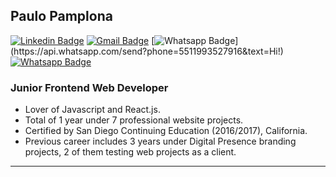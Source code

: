## Paulo Pamplona

[![Linkedin Badge](https://img.shields.io/badge/-LinkedIn-blue?style=flat-square&logo=Linkedin&logoColor=white&link=https://www.linkedin.com/in/paulopamplona/)](https://www.linkedin.com/in/paulopamplona/)
[![Gmail Badge](https://img.shields.io/badge/-pamplonapaulo@gmail.com-c14438?style=flat-square&logo=Gmail&logoColor=white&link=mailto:pamplonapaulo@gmail.com)](mailto:pamplonapaulo@gmail.com)
[![Whatsapp Badge](https://img.shields.io/badge/-Whatsapp-4CA143?style=flat-square&labelColor=4CA143&logo=whatsapp&logoColor=white&link=https://api.whatsapp.com/send?phone=5519996643581&text=Hi!)](https://api.whatsapp.com/send?phone=5511993527916&text=Hi!)
[![Whatsapp Badge](https://img.shields.io/badge/-Curriculum-2E4053?style=flat-square&labelColor=2E4053&&logo=read-the-docs&logoColor=white&link=https://paulopamplona.com/assets/paulo-pamplona-curriculum.pdf)](https://paulopamplona.com/assets/paulo-pamplona-curriculum.pdf)

### Junior Frontend Web Developer

- Lover of Javascript and React.js.
- Total of 1 year under 7 professional website projects.
- Certified by San Diego Continuing Education (2016/2017), California.
- Previous career includes 3 years under Digital Presence branding projects, 2 of them testing web projects as a client.
---
